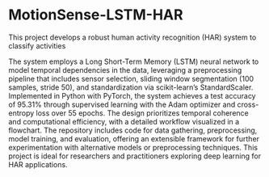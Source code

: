 # MotionSense-LSTM-HAR
This project develops a robust human activity recognition (HAR) system to classify activities

The system employs a Long Short-Term Memory (LSTM) neural network to model temporal dependencies in the data, leveraging a preprocessing pipeline that includes sensor selection, sliding window segmentation (100 samples, stride 50), and standardization via scikit-learn’s StandardScaler. Implemented in Python with PyTorch, the system achieves a test accuracy of 95.31% through supervised learning with the Adam optimizer and cross-entropy loss over 55 epochs. The design prioritizes temporal coherence and computational efficiency, with a detailed workflow visualized in a flowchart. The repository includes code for data gathering, preprocessing, model training, and evaluation, offering an extensible framework for further experimentation with alternative models or preprocessing techniques. This project is ideal for researchers and practitioners exploring deep learning for HAR applications.
